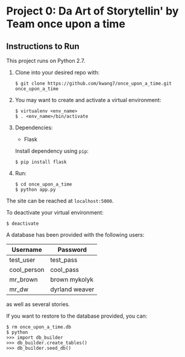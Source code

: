 # Project 0: Da Art of Storytellin' by Team once upon a time

## Instructions to Run

This project runs on Python 2.7.

1. Clone into your desired repo with:

   `$ git clone https://github.com/kwang7/once_upon_a_time.git once_upon_a_time`
2. You may want to create and activate a virtual environment:
   ```
   $ virtualenv <env_name>
   $ . <env_name>/bin/activate
   ```
3. Dependencies:
    * Flask

    Install dependency using `pip`:

    `$ pip install flask`
4. Run:
   ```
   $ cd once_upon_a_time
   $ python app.py
   ```

The site can be reached at `localhost:5000`.

To deactivate your virtual environment:

`$ deactivate`

A database has been provided with the following users:

| Username    | Password       |
| ----------- | -------------- |
| test_user   | test_pass      |
| cool_person | cool_pass      |
| mr_brown    | brown mykolyk  |
| mr_dw       | dyrland weaver |

as well as several stories.

If you want to restore to the database provided, you can:
```
$ rm once_upon_a_time.db
$ python
>>> import db_builder
>>> db_builder.create_tables()
>>> db_builder.seed_db()
```
